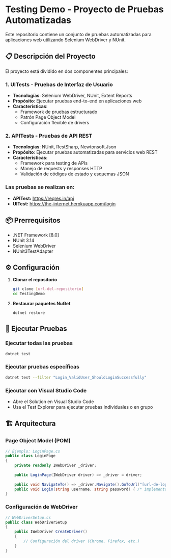 # Testing Demo - Proyecto de Pruebas Automatizadas

Este repositorio contiene un conjunto de pruebas automatizadas para aplicaciones web utilizando Selenium WebDriver y NUnit.

## 📋 Descripción del Proyecto

El proyecto está dividido en dos componentes principales:

### 1. UITests - Pruebas de Interfaz de Usuario
- **Tecnologías**: Selenium WebDriver, NUnit, Extent Reports
- **Propósito**: Ejecutar pruebas end-to-end en aplicaciones web
- **Características**:
  - Framework de pruebas estructurado
  - Patrón Page Object Model
  - Configuración flexible de drivers

### 2. APITests - Pruebas de API REST
- **Tecnologías**: NUnit, RestSharp, Newtonsoft.Json
- **Propósito**: Ejecutar pruebas automatizadas para servicios web REST
- **Características**:
  - Framework para testing de APIs
  - Manejo de requests y responses HTTP
  - Validación de códigos de estado y esquemas JSON

### Las pruebas se realizan en:
- **APITest:** https://reqres.in/api
- **UITest:** https://the-internet.herokuapp.com/login

## 📦 Prerrequisitos

- .NET Framework [8.0]
- NUnit 3.14
- Selenium WebDriver
- NUnit3TestAdapter

## ⚙️ Configuración

1. **Clonar el repositorio**
   ```bash
   git clone [url-del-repositorio]
   cd TestingDemo
   ```

2. **Restaurar paquetes NuGet**
   ```bash
   dotnet restore
   ```

## 🧪 Ejecutar Pruebas

### Ejecutar todas las pruebas
```bash
dotnet test
```

### Ejecutar pruebas específicas
```bash
dotnet test --filter "Login_ValidUser_ShouldLoginSuccessfully"
```

### Ejecutar con Visual Studio Code
- Abre el Solution en Visual Studio Code
- Usa el Test Explorer para ejecutar pruebas individuales o en grupo

## 🏗️ Arquitectura

### Page Object Model (POM)
```csharp
// Ejemplo: LoginPage.cs
public class LoginPage
{
    private readonly IWebDriver _driver;
    
    public LoginPage(IWebDriver driver) => _driver = driver;
    
    public void NavigateTo() => _driver.Navigate().GoToUrl("[url-de-login]");
    public void Login(string username, string password) { /* implementación */ }
}
```

### Configuración de WebDriver
```csharp
// WebDriverSetup.cs
public class WebDriverSetup
{
    public IWebDriver CreateDriver()
    {
        // Configuración del driver (Chrome, Firefox, etc.)
    }
}
```